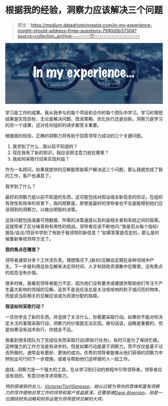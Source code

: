 # 根据我的经验，洞察力应该解决三个问题

> 原文：<https://medium.datadriveninvestor.com/in-my-experience-insight-should-address-three-questions-7590d5b37304?source=collection_archive---------11----------------------->

![](img/d7731d16dc5db052ac51fb0348ab3485.png)

学习是工作的成果。我从我参与的每个项目和合作的每个团队中学习。学习的理想结果是实现目标，无论是解决问题、改进策略、优化执行还是创新。洞察力是学习的另一个成果，这对任何组织的进步都至关重要。

根据我的经验，正确的洞察力将有助于回答领导力成功的三个关键问题。

1.  我学到了什么…我以前不知道的？
2.  现在我有了新的知识，我应该把注意力放在哪里？
3.  我如何采取行动来实现利益？

作为一名顾问，如果我提供的见解能帮助客户解决这三个问题，那么我就完成了我的工作，客户也满意了。

我学到了什么？

最好的洞察力是以前不知道的东西，这可能包括对假设或全新信息的验证。在组织有效性和效率的背景下，我的观察是，即使是最好的领导者也不总是能得到他们应该得到的洞察力，以做出明智的决策。

这些问题包括海量可用数据、所需的决策速度以及利益相关者和系统之间的距离。这就带来了区分噪音和有用性的挑战。领导者应该不断地问:“我是否从每个指标/报告/会议/项目中学到了有助于我领导的新信息？”如果答案是否定的，那么是时候重新审视领导方法了。

**我的焦点在哪里？**

领导者通常对多个工作流负责。理想情况下,(新的)见解会定期在各种领域中产生。下一步是利用这些见解来决定将时间、人才和财政资源集中在哪里。没有焦点的信息没有价值。

很多时候，我看到领导者能力不足，因为他们没有要求或被提供帮助他们专注于产生最大影响的领域的见解。这并不是说应该总是关注吱吱响的轮子或闪亮的物体，而是说当前相关的见解应该成为资源分配的指南。

**我该如何采取行动？**

一旦你学会了新的东西，并选择了关注什么，你需要采取行动。如果你不能对你决定关注的事情采取行动，洞察力的价值就无法实现。换句话说，战略是重要的，但是如果没有战术执行，你就走不远。

我看到很多团队为了完成任务而采取行动(即执行任务)，有时只是为了保持忙碌。这种强力的工作方法是有进步的，但是如果行动是基于洞察力，而不仅仅是基于过去所做的，通常会有更好、更快的成功。优秀的领导者能够从他们获得的洞察力中辨别出可行的下一步措施，或者与帮助他们这样做的人一起工作。

底线…洞察力是一个强大的工具，在从学习到行动的旅程中引导领导者。领导者应该有目的、有意识地寻求洞察力。

*特别感谢我的女儿，*[*Victoria(Tori)Simpson*](https://www.linkedin.com/in/victoria-tori-simpson/)*，她以过程为导向的思维和富有洞察力的写作使她日常工作的领导和客户受益匪浅，还要感谢*[*Dave Alverson*](https://www.linkedin.com/in/david-alverson-80a41512/)*，他是一位围绕财务战略和财务运营为领导提供见解的大师。*